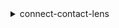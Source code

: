 <details>

<summary>
connect-contact-lens
</summary>

- <details><summary>help</summary>

  * 


- <details><summary>list-realtime-contact-analysis-segments</summary>

  * --instance-id
  * --contact-id
  * --max-results
  * --next-token
  * --cli-input-json
  * --cli-input-yaml
  * --generate-cli-skeleton


</details>


